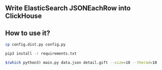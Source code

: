 ## Write ElasticSearch JSONEachRow into ClickHouse


## How to use it?

```bash
cp config.dist.py config.py

pip3 install -r requirements.txt

$(which python3) main.py data.json detail.gift --size=10 --therad=10
```
